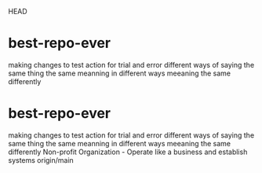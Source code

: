 HEAD
# best-repo-ever
making changes to test
action for trial and error
different ways of saying the same thing
the same meanning in different ways
meeaning the same differently
# best-repo-ever
making changes to test
action for trial and error
different ways of saying the same thing
the same meanning in different ways
meeaning the same differently
Non-profit Organization -
Operate like a business and establish systems
origin/main
